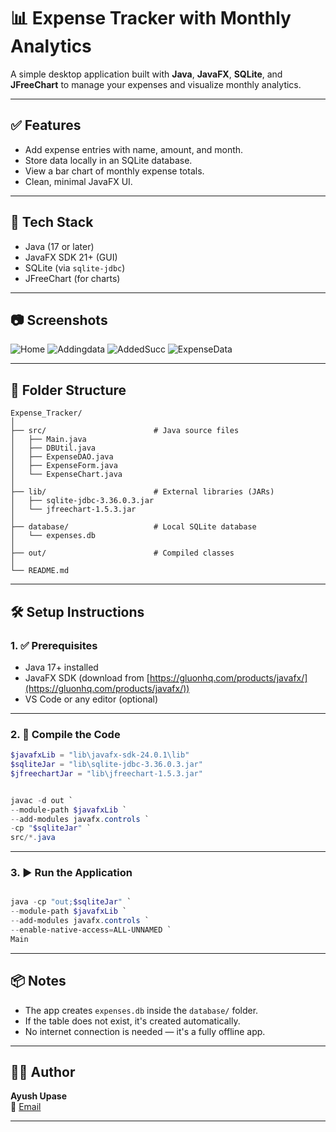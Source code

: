# 📊 Expense Tracker with Monthly Analytics

A simple desktop application built with **Java**, **JavaFX**, **SQLite**, and **JFreeChart** to manage your expenses and visualize monthly analytics.

---

## ✅ Features

- Add expense entries with name, amount, and month.
- Store data locally in an SQLite database.
- View a bar chart of monthly expense totals.
- Clean, minimal JavaFX UI.

---

## 🧱 Tech Stack

- Java (17 or later)
- JavaFX SDK 21+ (GUI)
- SQLite (via `sqlite-jdbc`)
- JFreeChart (for charts)

---

## 📷 Screenshots

![Home](https://github.com/user-attachments/assets/1d72cb00-c610-44b6-9651-505ac8550326)
![Addingdata](https://github.com/user-attachments/assets/54f4f957-5242-4c54-b6e0-9b4fb91673f9)
![AddedSucc](https://github.com/user-attachments/assets/fcbfe6a9-bc0a-4e45-8355-9d3e438e189b)
![ExpenseData](https://github.com/user-attachments/assets/6b03d5ae-9275-4579-b505-e6ff26daa59b)


---

## 📁 Folder Structure

```
Expense_Tracker/
│
├── src/                        # Java source files
│   ├── Main.java
│   ├── DBUtil.java
│   ├── ExpenseDAO.java
│   ├── ExpenseForm.java
│   └── ExpenseChart.java
│
├── lib/                        # External libraries (JARs)
│   ├── sqlite-jdbc-3.36.0.3.jar
│   └── jfreechart-1.5.3.jar
│
├── database/                   # Local SQLite database
│   └── expenses.db
│
├── out/                        # Compiled classes
│
└── README.md
```

---

## 🛠️ Setup Instructions

### 1. ✅ Prerequisites

- Java 17+ installed
- JavaFX SDK (download from [https://gluonhq.com/products/javafx/](https://gluonhq.com/products/javafx/))
- VS Code or any editor (optional)

---

### 2. 🔧 Compile the Code

```powershell
$javafxLib = "lib\javafx-sdk-24.0.1\lib"
$sqliteJar = "lib\sqlite-jdbc-3.36.0.3.jar"
$jfreechartJar = "lib\jfreechart-1.5.3.jar"


javac -d out `
--module-path $javafxLib `
--add-modules javafx.controls `
-cp "$sqliteJar" `
src/*.java
```

---

### 3. ▶️ Run the Application

```powershell

java -cp "out;$sqliteJar" `
--module-path $javafxLib `
--add-modules javafx.controls `
--enable-native-access=ALL-UNNAMED `
Main
```

---

## 📦 Notes

- The app creates `expenses.db` inside the `database/` folder.
- If the table does not exist, it's created automatically.
- No internet connection is needed — it's a fully offline app.

---

## 🧑‍💻 Author

**Ayush Upase**  
📧 [Email](mailto:ayushupase369@gmail.com)

---
